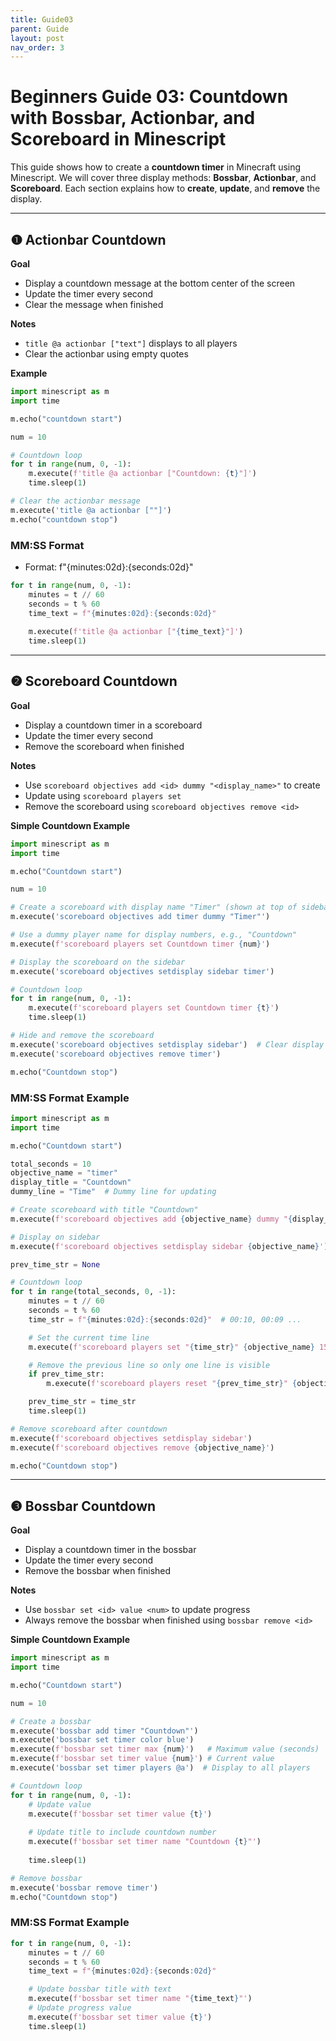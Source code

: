 ```yaml
---
title: Guide03
parent: Guide
layout: post
nav_order: 3
---
```


# Beginners Guide 03: Countdown with Bossbar, Actionbar, and Scoreboard in Minescript

This guide shows how to create a **countdown timer** in Minecraft using Minescript.
We will cover three display methods: **Bossbar**, **Actionbar**, and **Scoreboard**.
Each section explains how to **create**, **update**, and **remove** the display.

---

## ❶ Actionbar Countdown

**Goal**

* Display a countdown message at the bottom center of the screen
* Update the timer every second
* Clear the message when finished

**Notes**

* `title @a actionbar ["text"]` displays to all players
* Clear the actionbar using empty quotes

**Example**

```python
import minescript as m
import time

m.echo("countdown start")

num = 10

# Countdown loop
for t in range(num, 0, -1):
    m.execute(f'title @a actionbar ["Countdown: {t}"]')
    time.sleep(1)

# Clear the actionbar message
m.execute('title @a actionbar [""]')
m.echo("countdown stop")
```

### MM\:SS Format

* Format: f"{minutes:02d}:{seconds:02d}"

```python
for t in range(num, 0, -1):
    minutes = t // 60
    seconds = t % 60
    time_text = f"{minutes:02d}:{seconds:02d}"
    
    m.execute(f'title @a actionbar ["{time_text}"]')
    time.sleep(1)
```

---

## ❷ Scoreboard Countdown

**Goal**

* Display a countdown timer in a scoreboard
* Update the timer every second
* Remove the scoreboard when finished

**Notes**

* Use `scoreboard objectives add <id> dummy "<display_name>"` to create
* Update using `scoreboard players set`
* Remove the scoreboard using `scoreboard objectives remove <id>`

**Simple Countdown Example**

```python
import minescript as m
import time

m.echo("Countdown start")

num = 10

# Create a scoreboard with display name "Timer" (shown at top of sidebar)
m.execute('scoreboard objectives add timer dummy "Timer"')

# Use a dummy player name for display numbers, e.g., "Countdown"
m.execute(f'scoreboard players set Countdown timer {num}')

# Display the scoreboard on the sidebar
m.execute('scoreboard objectives setdisplay sidebar timer')

# Countdown loop
for t in range(num, 0, -1):
    m.execute(f'scoreboard players set Countdown timer {t}')
    time.sleep(1)

# Hide and remove the scoreboard
m.execute('scoreboard objectives setdisplay sidebar')  # Clear display
m.execute('scoreboard objectives remove timer')

m.echo("Countdown stop")
```

### MM\:SS Format Example

```python
import minescript as m
import time

m.echo("Countdown start")

total_seconds = 10
objective_name = "timer"
display_title = "Countdown"
dummy_line = "Time"  # Dummy line for updating

# Create scoreboard with title "Countdown"
m.execute(f'scoreboard objectives add {objective_name} dummy "{display_title}"')

# Display on sidebar
m.execute(f'scoreboard objectives setdisplay sidebar {objective_name}')

prev_time_str = None

# Countdown loop
for t in range(total_seconds, 0, -1):
    minutes = t // 60
    seconds = t % 60
    time_str = f"{minutes:02d}:{seconds:02d}"  # 00:10, 00:09 ...

    # Set the current time line
    m.execute(f'scoreboard players set "{time_str}" {objective_name} 15')

    # Remove the previous line so only one line is visible
    if prev_time_str:
        m.execute(f'scoreboard players reset "{prev_time_str}" {objective_name}')

    prev_time_str = time_str
    time.sleep(1)

# Remove scoreboard after countdown
m.execute(f'scoreboard objectives setdisplay sidebar')
m.execute(f'scoreboard objectives remove {objective_name}')

m.echo("Countdown stop")
```

---

## ❸ Bossbar Countdown

**Goal**

* Display a countdown timer in the bossbar
* Update the timer every second
* Remove the bossbar when finished

**Notes**

* Use `bossbar set <id> value <num>` to update progress
* Always remove the bossbar when finished using `bossbar remove <id>`

**Simple Countdown Example**

```python
import minescript as m
import time

m.echo("Countdown start")

num = 10

# Create a bossbar
m.execute('bossbar add timer "Countdown"')
m.execute('bossbar set timer color blue')
m.execute(f'bossbar set timer max {num}')   # Maximum value (seconds)
m.execute(f'bossbar set timer value {num}') # Current value
m.execute('bossbar set timer players @a')  # Display to all players

# Countdown loop
for t in range(num, 0, -1):
    # Update value
    m.execute(f'bossbar set timer value {t}')
    
    # Update title to include countdown number
    m.execute(f'bossbar set timer name "Countdown {t}"')
    
    time.sleep(1)

# Remove bossbar
m.execute('bossbar remove timer')
m.echo("Countdown stop")
```

### MM\:SS Format Example

```python
for t in range(num, 0, -1):
    minutes = t // 60
    seconds = t % 60
    time_text = f"{minutes:02d}:{seconds:02d}"

    # Update bossbar title with text
    m.execute(f'bossbar set timer name "{time_text}"')
    # Update progress value
    m.execute(f'bossbar set timer value {t}')
    time.sleep(1)
```